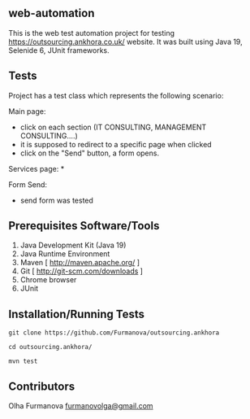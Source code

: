 ## web-automation

This is the web test automation project for testing https://outsourcing.ankhora.co.uk/ website. It was built using Java 19, Selenide 6, JUnit frameworks.

## Tests

Project has a test class which represents the following scenario:
  
 Main page:
  * click on each section (IT CONSULTING, MANAGEMENT CONSULTING....) 
  * it is supposed to redirect to a specific page when clicked
  * click on the "Send" button, a form opens.


Services page:
  * 

 Form Send:
  * send form was tested

## Prerequisites Software/Tools

1. Java Development Kit (Java 19)
2. Java Runtime Environment
3. Maven [ http://maven.apache.org/ ]
4. Git [ http://git-scm.com/downloads ]
5. Chrome browser
6. JUnit

## Installation/Running Tests

`git clone https://github.com/Furmanova/outsourcing.ankhora`

`cd outsourcing.ankhora/`

`mvn test`

## Contributors

Olha Furmanova furmanovolga@gmail.com
